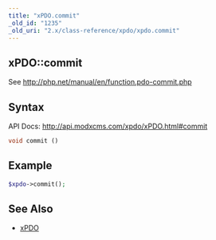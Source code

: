 ```yaml
---
title: "xPDO.commit"
_old_id: "1235"
_old_uri: "2.x/class-reference/xpdo/xpdo.commit"
---
```


## xPDO::commit

See <http://php.net/manual/en/function.pdo-commit.php>

## Syntax

API Docs: <http://api.modxcms.com/xpdo/xPDO.html#commit>

``` php
void commit ()
```

## Example

``` php
$xpdo->commit();
```

## See Also

- [xPDO](extending-modx/xpdo "xPDO")